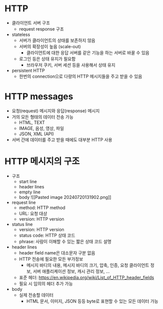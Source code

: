 
# HTTP
- 클라이언트 서버 구조
	- request response 구조
- stateless
	- 서버가 클라이언트의 상태를 보존하지 않음
	- 서버의 확장성이 높음 (scale-out)
		- 클라이언트에 대한 응답 서버를 같은 기능을 하는 서버로 바꿀 수 있음
	- 로그인 등은 상태 유지가 필요함
		- 브라우저 쿠키, 서버 세션 등을 사용해서 상태 유지
- persistent HTTP
	- 한번의 connection으로 다량의 HTTP 메시지들을 주고 받을 수 있음

# HTTP messages
- 요청(request) 메시지와 응답(response) 메시지
- 거의 모든 형태의 데이터 전송 가능
	- HTML, TEXT
	- IMAGE, 음성, 영상, 파일
	- JSON, XML (API)
- 서버 간에 데이터를 주고 받을 때에도 대부분 HTTP 사용

# HTTP 메시지의 구조
- 구조
	- start line
	- header lines
	- empty line
	- body
	![[Pasted image 20240720131902.png]]
- request line
	- method: HTTP method
	- URL: 요청 대상
	- version: HTTP version
- status line
	- version: HTTP version
	- status code: HTTP 상태 코드
	- phrase: 사람이 이해할 수 있는 짧은 상태 코드 설명
- header lines
	- header field name은 대소문자 구분 없음
	- HTTP 전송에 필요한 모든 부가정보
		- 메시지 바디의 내용, 메시지 바디의 크기, 압축, 인증, 요청 클라이언트 정보, 서버 애플리케이션 정보, 캐시 관리 정보, ...
	- 표준 헤더: https://en.wikipedia.org/wiki/List_of_HTTP_header_fields
	- 필요 시 임의의 헤더 추가 가능
- body
	- 실제 전송할 데이터
		- HTML 문서, 이미지, JSON 등등 byte로 표현할 수 있는 모든 데이터 가능

